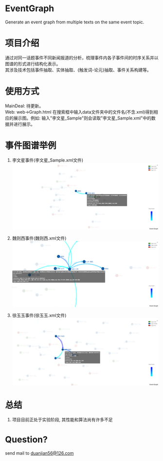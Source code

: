# EventGraph
Generate an event graph from multiple texts on the same event topic.
# 项目介绍
通过对同一话题事件不同新闻报道的分析，梳理事件内各子事件间的时序关系并以图谱的形式进行结构化表示。  
其涉及技术包括事件抽取、实体抽取、{触发词-论元}抽取、事件关系构建等。　
# 使用方式
MainDeal: 待更新。  
Web: web->Graph.html  在搜索框中输入data文件夹中的文件名(不含.xml)得到相应的展示图。例如: 输入"李文星_Sample"则会读取"李文星_Sample.xml"中的数据并进行展示。
　
# 事件图谱举例
1) 李文星事件(李文星_Sample.xml文件)　
![Event_LWX](./pics/李文星.png)

2) 魏则西事件(魏则西.xml文件)　
![Event_WZX](./pics/魏则西.png)

3) 徐玉玉事件(徐玉玉.xml文件)　　
![Event_XYY](./pics/徐玉玉.png)

# 总结
1) 项目目前正处于实验阶段, 其性能和算法尚有许多不足
# Question?
 send mail to duanjian56@126.com  
